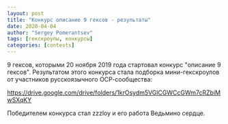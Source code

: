 ```yaml
---
layout: post
title: "Конкурс описание 9 гексов - результаты"
date: 2020-04-04
author: "Sergey Pomerantsev"
tags: [гекскроулы, конкурсы]
categories: [contests]
---
```


9 гексов, которыми 20 ноября 2019 года стартовал конкурс "описание 9 гексов".
Результатом этого конкурса стала подборка мини-гекскроулов от участников русскоязычного ОСР-сообщества:

https://drive.google.com/drive/folders/1krOsydm5VGlCGWCcGWm7cRZbiMwSXqKY

Победителем конкурса стал zzzloy и его работа Ведьмино сердце.

